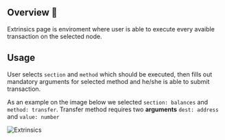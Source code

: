 ## Overview 👀  

Extrinsics page is enviroment where user is able to execute every avaible transaction on the selected node.

## Usage

User selects `section` and `method` which should be executed, then fills out mandatory arguments for selected method and he/she is able to submit transaction.

As an example on the image below we selected `section: balances` and `method: transfer`. Transfer method requires two **arguments** `dest: address` and `value: number`

![Extrinsics](./assets/extrinsic.png)